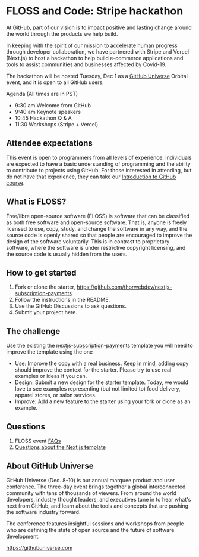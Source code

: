 # FLOSS and Code: Stripe hackathon
At GitHub, part of our vision is to impact positive and lasting change around the world through the products we help build.

In keeping with the spirit of our mission to accelerate human progress through developer collaboration, we have partnered with Stripe and Vercel (Next.js) to host a hackathon to help build e-commerce applications and tools to assist communities and businesses affected by Covid-19.

The hackathon will be hosted Tuesday, Dec 1 as a [GitHub Universe](https://githubuniverse.com) Orbital event, and it is open to all GitHub users.

Agenda (All times are in PST)
- 9:30 am Welcome from GitHub
- 9:40 am Keynote speakers
- 10:45 Hackathon Q & A
- 11:30 Workshops (Stripe + Vercel)

## Attendee expectations
This event is open to programmers from all levels of experience. Individuals are expected to have a basic understanding of programming and the ability to contribute to projects using GitHub. For those interested in attending, but do not have that experience, they can take our [Introduction to GitHub course](https://lab.github.com/githubtraining/introduction-to-github).

## What is FLOSS?
Free/libre open-source software (FLOSS) is software that can be classified as both free software and open-source software. That is, anyone is freely licensed to use, copy, study, and change the software in any way, and the source code is openly shared so that people are encouraged to improve the design of the software voluntarily. This is in contrast to proprietary software, where the software is under restrictive copyright licensing, and the source code is usually hidden from the users.

## How to get started
1. Fork or clone the starter, https://github.com/thorwebdev/nextjs-subscription-payments
2. Follow the instructions in the README.
3. Use the GitHub Discussions to ask questions.
4. Submit your project here. 

## The challenge
Use the existing the [nextjs-subscription-payments
](https://github.com/thorwebdev/nextjs-subscription-payments) template you will need to improve the template using the one 

- Use: Improve the copy with a real business. Keep in mind, adding copy should improve the context for the starter. Please try to use real examples or ideas if you can.
- Design: Submit a new design for the starter template. Today, we would love to see examples representing (but not limited to) food delivery, apparel stores, or salon services.
- Improve: Add a new feature to the starter using your fork or clone as an example.

## Questions
1. FLOSS event [FAQs](https://github.com/floss-and-code/stripe-hackathon/blob/add-faqs/FAQs.md)
2. [Questions about the Next.js template](https://github.com/thorwebdev/nextjs-subscription-payments)

## About GitHub Universe

GitHub Universe (Dec. 8-10) is our annual marquee product and user conference. The three-day event brings together a global interconnected community with tens of thousands of viewers. From around the world developers, industry thought leaders, and executives tune in to hear what's next from GitHub, and learn about the tools and concepts that are pushing the software industry forward.

The conference features insightful sessions and workshops from people who are defining the state of open source and the future of software development.

https://githubuniverse.com
